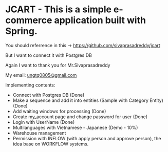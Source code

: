 # JCART - This is a simple e-commerce application built with Spring.
You should referrence in this -> https://github.com/sivaprasadreddy/jcart

But I want to connect it with Postgres DB

Again I want to thank you for Mr.Sivaprasadreddy

My email: ungtq0805@gmail.com

Implementing contents:
- Connect with Postgres DB (Done)
- Make a sequence and add it into entities (Sample with Category Entity) (Done)
- Add waiting windows for processing (Done)
- Create my_account page and change password for user (Done)
- Login with UserName (Done)
- Multilanguages with Vietnamese - Japanese (Demo - 10%)
- Warehouse management
- Permission with INFLOW (with apply person and approve person), the idea base on WORKFLOW systems.


